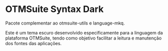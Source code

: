 # OTMSuite Syntax Dark

Pacote complementar ao otmsuite-utils e language-mkq.

Este é um tema escuro desenvolvido especificamente para a linguagem da plataforma OTMSuite, tendo como objetivo facilitar a leitura e manutenção dos fontes das aplicações.
